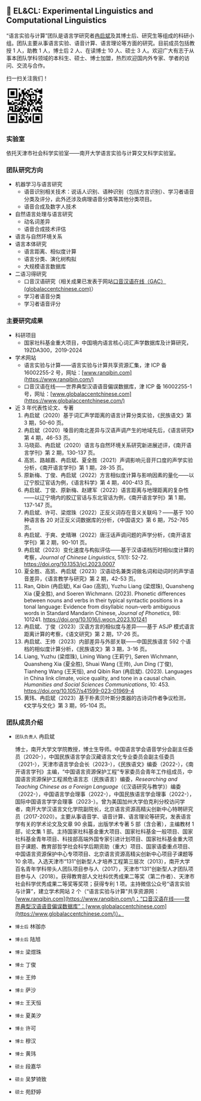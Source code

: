 ## 💬 EL&CL: Experimental Linguistics and Computational Linguistics

“语言实验与计算”团队是语言学研究者[冉启斌](https://wxy.nankai.edu.cn/2019/1106/c18394a245671/page.htm)及其博士后、研究生等组成的科研小组。团队主要从事语言实验、语音计算、语言理论等方面的研究。目前成员包括教授 1 人，助教 1 人，博士后 2 人、在读博士 10 人、硕士 3 人。欢迎广大有志于从事本团队学科领域的本科生、硕士、博士加盟，热烈欢迎国内外专家、学者的访问、交流与合作。

扫一扫关注我们！

[<img src="https://github.com/EL-CL/.github/raw/main/profile/rqb_website_link.png" alt="https://www.ranqibin.com/" width="100" height="100" />](https://www.ranqibin.com/)

### 实验室

依托天津市社会科学实验室——南开大学语言实验与计算交叉科学实验室。

### 团队研究方向

- 机器学习与语言研究
  - 语音识别相关技术：说话人识别、语种识别（包括方言识别）、学习者语音分类及评分，此外还涉及病理语音分类等其他分类项目。
  - 语音合成及数字人技术
- 自然语言处理与语言研究
  - 动名词差异
  - 语音合成技术评估
- 语言与自然环境关系
- 语言本体研究
  - 语言距离、相似度计算
  - 语言分类、演化树构拟
  - 大规模语言数据库
- 二语习得研究
  - 口音汉语研究（相关成果已发表于网站[口音汉语在线（GAC）(globalaccentchinese.com)](https://www.globalaccentchinese.com/)）
  - 学习者语音分类
  - 学习者语音评分

### 主要研究成果

- 科研项目
  - 国家社科基金重大项目，中国境内语言核心词汇声学数据库及计算研究，19ZDA300，2019-2024
- 学术网站
  - 语言实验与计算——语言实验与计算共享资源汇集，津 ICP 备 16002255-2 号，网址：[www.ranqibin.com](https://www.ranqibin.com/)
  - 口音汉语在线——世界典型汉语语音偏误数据库，津 ICP 备 16002255-1 号，网址：[www.globalaccentchinese.com](https://www.globalaccentchinese.com/)
- 近 3 年代表性论文、专著
  1. 冉启斌（2020）基于词汇声学距离的语言计算分类实验，《民族语文》第 3 期，50-60 页。
  2. 冉启斌（2020）嗓音的南北差异与汉语声调产生的地域先后，《语言研究》第 4 期，46-53 页。
  3. 马晓茹、冉启斌（2020）语言与自然环境关系研究新进展述评，《南开语言学刊》第 2 期，130-137 页。
  4. 高凯、路越嘉、冉启斌、夏全胜（2021）声调影响元音开口度的声学实验分析，《南开语言学刊》第 1 期，28-35 页。
  5. 原新梅、丁俊、冉启斌（2022）方言相似度计算与影响因素的量化——以辽宁胶辽官话为例，《语言科学》第 4 期，400-413 页。
  6. 冉启斌、丁俊、原新梅、赵建军（2022）语言距离与地理距离的复杂性——以辽宁境内的胶辽官话与东北官话为例，《南开语言学刊》第 1 期，137-147 页。
  7. 冉启斌、许可、梁煜珠（2022）正反义词存在音义关联吗？——基于 100 种语言各 20 对正反义词数据库的分析，《中国语文》第 6 期，752-765 页。
  8. 冉启斌、于爽、史晴琳（2022）唐汪话声调问题的声学分析，《南开语言学刊》第 2 期，90-101 页。
  9. 冉启斌（2023）变化速度与构拟评估——基于汉语语档历时相似度计算的考察，_Journal of Chinese Linguistics_, 51(1): 52-72. https://doi.org/10.1353/jcl.2023.0007
  10. 夏全胜、高凯、冉启斌（2023）汉语动名兼类词做名词和动词时的声学语音差异，《语言教学与研究》第 2 期，42-53 页。
  11. Ran, Qibin (冉启斌), Kai Gao (高凯), Yuzhu Liang (梁煜珠), Quansheng Xia (夏全胜), and Soeren Wichmann. (2023). Phonetic differences between nouns and verbs in their typical syntactic positions in a tonal language: Evidence from disyllabic noun–verb ambiguous words in Standard Mandarin Chinese, _Journal of Phonetics_, 98: 101241. https://doi.org/10.1016/j.wocn.2023.101241
  12. 冉启斌、丁俊（2023）汉语方言的相似度与差异——基于 ASJP 模式语言距离计算的考察，《语文研究》第 2 期，17-26 页。
  13. 冉启斌、王帅（2023）内部差异与外部关联——中国民族语言 592 个语档的相似度计算分析，《民族语文》第 3 期，3-16 页。
  14. Liang, Yuzhu (梁煜珠), Lining Wang (王莉宁), Søren Wichmann, Quansheng Xia (夏全胜), Shuai Wang (王帅), Jun Ding (丁俊), Tianheng Wang (王天恒), and Qibin Ran (冉启斌). (2023). Languages in China link climate, voice quality, and tone in a causal chain. _Humanities and Social Sciences Communications_, 10: 453. https://doi.org/10.1057/s41599-023-01969-4
  15. 黄玮、冉启斌（2023）基于朴素贝叶斯分类器的古诗词作者争议检测，《文学与文化》第 3 期，95-104 页。

### 团队成员介绍

- `团队负责人` 冉启斌

  博士，南开大学文学院教授，博士生导师。中国语言学会语音学分会副主任委员（2020-），中国民族语言学会汉藏语言文化专业委员会副主任委员（2021-），天津市语言学会会长（2023-），《民族语文》编委（2022-），《南开语言学刊》主编，“中国语言资源保护工程”专家委员会青年工作组成员，中国语言资源保护工程濒危语言志（民族语言）编委，_Researching and Teaching Chinese as a Foreign Language_（《汉语研究与教学》）编委（2022-），中国语言学会理事（2022-），中国民族语言学会理事（2022-），国际中国语言学学会理事（2023-）。曾为美国加州大学伯克利分校访问学者，南开大学汉语言文化学院副院长，北京语言资源高精尖创新中心特聘研究员（2017-2020）。主要从事语音学、语音计算、语言理论等研究，发表语言学有关的学术论文及文章 90 余篇，出版学术专著 5 部（含合著），主编教材 1 部，论文集 1 部。主持国家社科基金重大项目、国家社科基金一般项目、国家社科基金青年项目、科技部高端外国专家引进计划项目、国家社科基金重大项目子课题、教育部哲学社会科学后期资助（重大）项目、国家语委重点项目、中国语言资源保护中心专项项目、北京语言资源高精尖创新中心项目子课题等 10 余项。入选天津市“131”创新型人才培养工程第三层次（2013），南开大学百名青年学科带头人团队项目参与人（2017），天津市“131”创新型人才团队项目参与人（2018）。获得教育部人文社科优秀成果二等奖（第二作者）、天津市社会科学优秀成果二等奖等奖项；获得专利 1 项。主持微信公众号“语言实验与计算”，建立学术网站 2 个（“语言实验与计算”共享资源网：[www.ranqibin.com](https://www.ranqibin.com/)；“口音汉语在线——世界典型汉语语音偏误数据库”：[www.globalaccentchinese.com](https://www.globalaccentchinese.com/)）。

- `博士后` 林珈亦

- `博士后` 陆旭

- `博士` 梁煜珠

- `博士` 丁俊

- `博士` 王帅

- `博士` 萨沙

- `博士` 王天恒

- `博士` 夏美汐

- `博士` 许可

- `博士` 穆汉

- `博士` 黄玮

- `硕士` 段嘉华

- `硕士` 吴梦锜致

- `硕士` 苑舒婷
